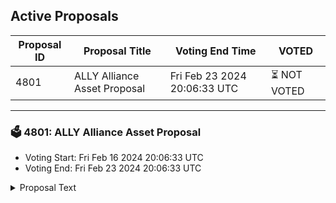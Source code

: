 ## Active Proposals

| Proposal ID | Proposal Title | Voting End Time | VOTED |
|-------------|----------------|-----------------|-------|
| 4801 | ALLY Alliance Asset Proposal | Fri Feb 23 2024 20:06:33 UTC | ⏳ NOT VOTED |

---

### 🗳 4801: ALLY Alliance Asset Proposal
- Voting Start: Fri Feb 16 2024 20:06:33 UTC
- Voting End: Fri Feb 23 2024 20:06:33 UTC

<details>
<summary>Proposal Text</summary>
 
This is a proposal to add the ALLY token to the Terra blockchain as an Alliance asset, allowing the AllianceDAO NFT contract to stake ALLY to Terra validators and accrue LUNA staking rewards. LUNA staking rewards accrued by ALLY will be distributed to and locked into unbroken AllianceDAO NFTs. The proposed reward weight is .008 (A projected 0.72% of LUNA staking rewards) with a 0% take rate. By adding ALLY as an Alliance asset, this prop seeks to establish a unique role for AllianceDAO in promoting the adoption and evolution of the Alliance module for Terra and its community. As a leading force driving the success of Alliance throughout Cosmos, AllianceDAO’s ultimate goal is to draw new users and activity back to Terra for the benefit of the Terra ecosystem. For full details on this proposal, visit https://commonwealth.im/terra/discussion/15252-ally-alliance-asset-proposal-updated
</details>
